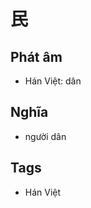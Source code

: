 # 民

## Phát âm
* Hán Việt: dân

## Nghĩa
* người dân

## Tags
* Hán Việt

<script>window.HANZI_FIELD='民';</script>